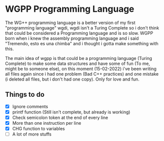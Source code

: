 # WGPP Programming Language

The WG++ programming language is a better version of my first "programming language" wgdi, wgdi isn't a Turing Complete so i don't think that could be considered a Programming language and is so slow.
WGPP born when i knew the assembly programming language and i said "Tremendo, esto es una chimba" and i thought i gotta make something with this.

The main idea of wgpp is that could be a programming language (Turing Complete) to make some data structures and have some of fun (To me, might be to someone else), on this moment (15-02-2022) i've been writing all files again since i had one problem (Bad C++ practices) and one mistake (i deleted all files, but i don't had one copy). Only for love and fun.

## Things to do
* [x] Ignore comments
* [x] printf function (Still isn't complete, but already is working)
* [x] Check semicolon token at the end of every line
* [x] More than one instruction per line
* [x] CHG function to variables
* [ ] A lot of more stuffs

